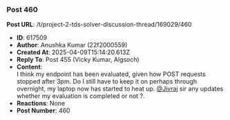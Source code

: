 ### Post 460
**Post URL**: /t/project-2-tds-solver-discussion-thread/169029/460
- **ID**: 617509
- **Author**: Anushka Kumar (22f2000559)
- **Created At**: 2025-04-09T15:14:20.613Z
- **Reply To**: Post 455 (Vicky Kumar, Algsoch)
- **Content**:  
  I think my endpoint has been evaluated, given how POST requests stopped after 3pm. Do I still have to keep it on perhaps through overnight, my laptop now has started to heat up. <a class="mention" href="/u/jivraj">@Jivraj</a> sir any updates whether my evaluation is completed or not ?.
- **Reactions**: None
- **Post Number**: 460

